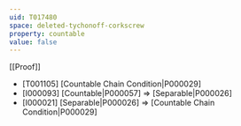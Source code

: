 ```yaml
---
uid: T017480
space: deleted-tychonoff-corkscrew
property: countable
value: false
---
```

[[Proof]]

* [T001105] [Countable Chain Condition|P000029]
* [I000093] [Countable|P000057] => [Separable|P000026]
* [I000021] [Separable|P000026] => [Countable Chain Condition|P000029]

